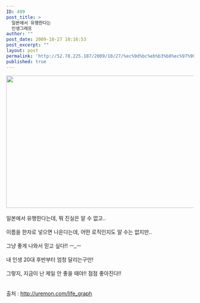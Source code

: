 ```yaml
---
ID: 499
post_title: >
  일본에서 유행한다는
  인생그래프
author: ""
post_date: 2009-10-27 10:16:53
post_excerpt: ""
layout: post
permalink: 'http://52.78.225.187/2009/10/27/%ec%9d%bc%eb%b3%b8%ec%97%90%ec%84%9c-%ec%9c%a0%ed%96%89%ed%95%9c%eb%8b%a4%eb%8a%94-%ec%9d%b8%ec%83%9d%ea%b7%b8%eb%9e%98%ed%94%84/'
published: true
---
```

<img src="http://52.78.225.187/wp-content/uploads/1/3023819325.png" width="762" height="355" /><BR><BR>일본에서 유행한다는데, 뭐 진실은 알 수 없고..<BR><BR>이름을 한자로 넣으면 나온다는데, 어떤 로직인지도 알 수는 없지만..<BR><BR>그냥 좋게 나와서 믿고 싶다!! ㅡ_ㅡ<BR><BR>내 인생 20대 후반부터 엄청 달리는구만!<BR><BR>그렇지, 지금이 난 제일 안 좋을 때야!! 점점 좋아진다!!<BR><BR><BR>출처 : <A href="http://team.nhncorp.com/template/common/Redirect.jsp?url=http://uremon.com/life_graph" target=_blank>http://uremon.com/life_graph</A>